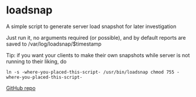 loadsnap
========
A simple script to generate server load snapshot for later investigation

Just run it, no arguments required (or possible), and by default reports are saved to
/var/log/loadsnap/$timestamp

Tip: if you want your clients to make their own snapshots while server is not running to their liking, do

  `ln -s -where-you-placed-this-script- /usr/bin/loadsnap
  chmod 755 -where-you-placed-this-script-`


[GitHub repo](https://github.com/horzadome/loadsnap/)